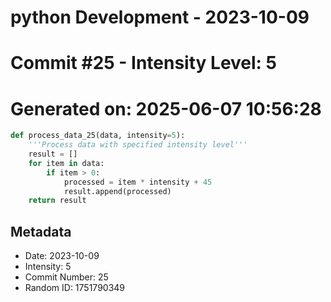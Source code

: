 ﻿# python Development - 2023-10-09
# Commit #25 - Intensity Level: 5
# Generated on: 2025-06-07 10:56:28
```python
def process_data_25(data, intensity=5):
    '''Process data with specified intensity level'''
    result = []
    for item in data:
        if item > 0:
            processed = item * intensity + 45
            result.append(processed)
    return result
```
## Metadata
- Date: 2023-10-09
- Intensity: 5
- Commit Number: 25
- Random ID: 1751790349
